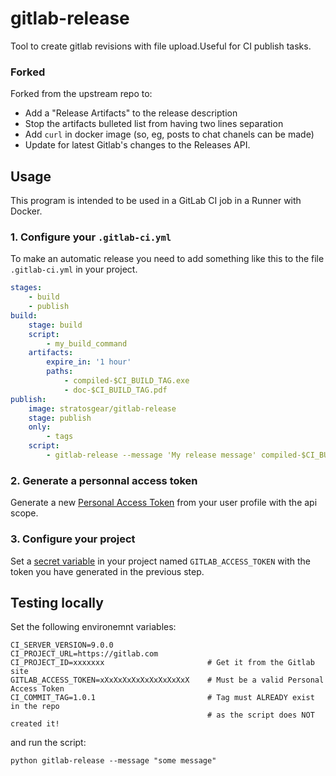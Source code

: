 gitlab-release
====
Tool to create gitlab revisions with file upload.Useful for CI publish tasks.


### Forked

Forked from the upstream repo to:

* Add a "Release Artifacts" to the release description
* Stop the artifacts bulleted list from having two lines separation
* Add `curl` in docker image (so, eg, posts to chat chanels can be made)
* Update for latest Gitlab's changes to the Releases API.

Usage
----
This program is intended to be used in a GitLab CI job in a Runner with Docker.

### 1. Configure your `.gitlab-ci.yml`
To make an automatic release you need to add something like this to the file `.gitlab-ci.yml` in your project.

```yaml
stages:
    - build
    - publish
build:
    stage: build
    script:
        - my_build_command
    artifacts:
        expire_in: '1 hour'
        paths:
            - compiled-$CI_BUILD_TAG.exe
            - doc-$CI_BUILD_TAG.pdf
publish:
    image: stratosgear/gitlab-release
    stage: publish
    only:
        - tags
    script:
        - gitlab-release --message 'My release message' compiled-$CI_BUILD_TAG.exe doc-$CI_BUILD_TAG.pdf
```

### 2. Generate a personnal access token
Generate a new [Personal Access Token](https://docs.gitlab.com/ee/api/README.html#personal-access-tokens)
from your user profile with the api scope.

### 3. Configure your project
Set a [secret variable](https://docs.gitlab.com/ce/ci/variables/#secret-variables) in your project
named `GITLAB_ACCESS_TOKEN` with the token you have generated in the previous step.


## Testing locally

Set the following environemnt variables:

```
CI_SERVER_VERSION=9.0.0
CI_PROJECT_URL=https://gitlab.com
CI_PROJECT_ID=xxxxxxx                       # Get it from the Gitlab site
GITLAB_ACCESS_TOKEN=xXxXxXxXxXxXxXxXxXxX    # Must be a valid Personal Access Token
CI_COMMIT_TAG=1.0.1                         # Tag must ALREADY exist in the repo
                                            # as the script does NOT created it!
```

and run the script:

```
python gitlab-release --message "some message"
```